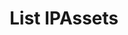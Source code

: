 ---
title: List IPAssets
excerpt: Retrieve a paginated, filtered list of IPAssets
api:
  file: story-protocol-api-reference.json
  operationId: post_api-v2-assets
deprecated: false
hidden: false
metadata:
  title: ''
  description: ''
  robots: index
next:
  description: ''
---